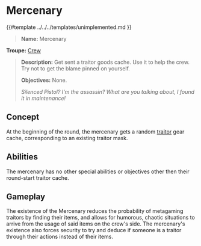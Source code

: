 # Mercenary

{{#template ../../../templates/unimplemented.md }}

> **Name:** Mercenary
>
 **Troupe:** [Crew](../crew.md)
>
> **Description:** Get sent a traitor goods cache. Use it to help the crew. Try not to get the blame pinned on yourself.
>
> **Objectives:** None.
>
> *Silenced Pistol? I'm the assassin? What are you talking about, I found it in maintenance!*

## Concept
At the beginning of the round, the mercenary gets a random [traitor](../traitor.md) gear cache, corresponding to an existing traitor mask.

## Abilities
The mercenary has no other special abilities or objectives other then their round-start traitor cache.

## Gameplay
The existence of the Mercenary reduces the probability of metagaming traitors by finding their items, and allows for humorous, chaotic situations to arrive from the usage of said items on the crew's side. The mercenary's existence also forces security to try and deduce if someone is a traitor through their actions instead of their items.